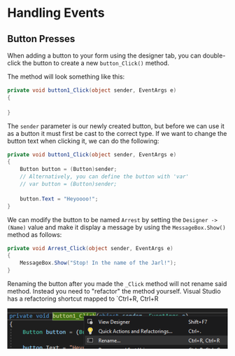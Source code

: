 # Handling Events

## Button Presses

When adding a button to your form using the designer tab, you can double-click the button to create a new `button_Click()` method.

The method will look something like this:

```cs
private void button1_Click(object sender, EventArgs e)
{

}
```

The `sender` parameter is our newly created button, but before we can use it as a button it must first be cast to the correct type. If we want to change the button text when clicking it, we can do the following:

```cs
private void button1_Click(object sender, EventArgs e)
{
	Button button = (Button)sender;
	// Alternatively, you can define the button with 'var'
	// var button = (Button)sender;

	button.Text = "Heyoooo!";
}
```

We can modify the button to be named `Arrest` by setting the `Designer -> (Name)` value and make it display a message by using the `MessageBox.Show()` method as follows:

```cs
private void Arrest_Click(object sender, EventArgs e)
{
	MessageBox.Show("Stop! In the name of the Jarl!");
}
```

Renaming the button after you made the `_Click` method will not rename said method. Instead you need to "refactor" the method yourself. Visual Studio has a refactoring shortcut mapped to `Ctrl+R, Ctrl+R

![refactor](Assets/Handling%20Events/refactoring.png)
